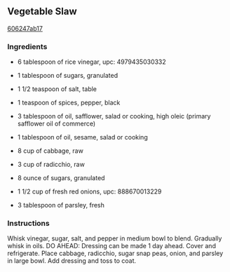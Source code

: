 ## Vegetable Slaw

[606247ab17](http://www.epicurious.com/recipes/food/views/vegetable-slaw-357509)

### Ingredients

 - 6 tablespoon of rice vinegar, upc: 4979435030332

 - 1 tablespoon of sugars, granulated

 - 1 1/2 teaspoon of salt, table

 - 1 teaspoon of spices, pepper, black

 - 3 tablespoon of oil, safflower, salad or cooking, high oleic (primary safflower oil of commerce)

 - 1 tablespoon of oil, sesame, salad or cooking

 - 8 cup of cabbage, raw

 - 3 cup of radicchio, raw

 - 8 ounce of sugars, granulated

 - 1 1/2 cup of fresh red onions, upc: 888670013229

 - 3 tablespoon of parsley, fresh

### Instructions

Whisk vinegar, sugar, salt, and pepper in medium bowl to blend. Gradually whisk in oils. DO AHEAD: Dressing can be made 1 day ahead. Cover and refrigerate. Place cabbage, radicchio, sugar snap peas, onion, and parsley in large bowl. Add dressing and toss to coat.